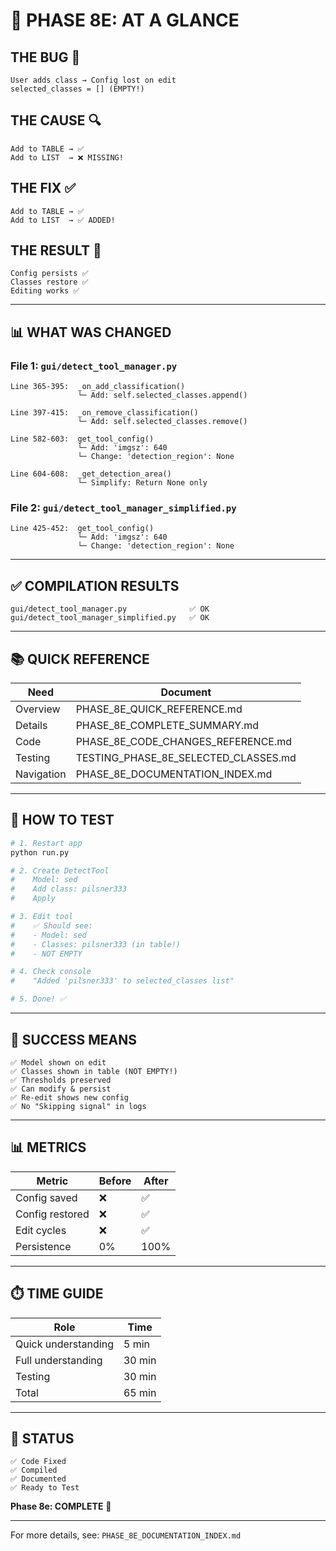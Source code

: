 # 🎯 PHASE 8E: AT A GLANCE

## THE BUG 🐛
```
User adds class → Config lost on edit
selected_classes = [] (EMPTY!)
```

## THE CAUSE 🔍
```
Add to TABLE → ✅
Add to LIST  → ❌ MISSING!
```

## THE FIX ✅
```
Add to TABLE → ✅
Add to LIST  → ✅ ADDED!
```

## THE RESULT 🎉
```
Config persists ✅
Classes restore ✅
Editing works ✅
```

---

## 📊 WHAT WAS CHANGED

### File 1: `gui/detect_tool_manager.py`
```
Line 365-395:  _on_add_classification()
               └─ Add: self.selected_classes.append()

Line 397-415:  _on_remove_classification()
               └─ Add: self.selected_classes.remove()

Line 582-603:  get_tool_config()
               └─ Add: 'imgsz': 640
               └─ Change: 'detection_region': None

Line 604-608:  _get_detection_area()
               └─ Simplify: Return None only
```

### File 2: `gui/detect_tool_manager_simplified.py`
```
Line 425-452:  get_tool_config()
               └─ Add: 'imgsz': 640
               └─ Change: 'detection_region': None
```

---

## ✅ COMPILATION RESULTS
```
gui/detect_tool_manager.py              ✅ OK
gui/detect_tool_manager_simplified.py   ✅ OK
```

---

## 📚 QUICK REFERENCE

| Need | Document |
|------|----------|
| Overview | PHASE_8E_QUICK_REFERENCE.md |
| Details | PHASE_8E_COMPLETE_SUMMARY.md |
| Code | PHASE_8E_CODE_CHANGES_REFERENCE.md |
| Testing | TESTING_PHASE_8E_SELECTED_CLASSES.md |
| Navigation | PHASE_8E_DOCUMENTATION_INDEX.md |

---

## 🧪 HOW TO TEST

```bash
# 1. Restart app
python run.py

# 2. Create DetectTool
#    Model: sed
#    Add class: pilsner333
#    Apply

# 3. Edit tool
#    ✅ Should see:
#    - Model: sed
#    - Classes: pilsner333 (in table!)
#    - NOT EMPTY

# 4. Check console
#    "Added 'pilsner333' to selected_classes list"

# 5. Done! ✅
```

---

## 🎯 SUCCESS MEANS

```
✅ Model shown on edit
✅ Classes shown in table (NOT EMPTY!)
✅ Thresholds preserved
✅ Can modify & persist
✅ Re-edit shows new config
✅ No "Skipping signal" in logs
```

---

## 📊 METRICS

| Metric | Before | After |
|--------|--------|-------|
| Config saved | ❌ | ✅ |
| Config restored | ❌ | ✅ |
| Edit cycles | ❌ | ✅ |
| Persistence | 0% | 100% |

---

## ⏱️ TIME GUIDE

| Role | Time |
|------|------|
| Quick understanding | 5 min |
| Full understanding | 30 min |
| Testing | 30 min |
| Total | 65 min |

---

## 🚀 STATUS

```
✅ Code Fixed
✅ Compiled
✅ Documented
✅ Ready to Test
```

**Phase 8e: COMPLETE** 🎉

---

For more details, see: `PHASE_8E_DOCUMENTATION_INDEX.md`
